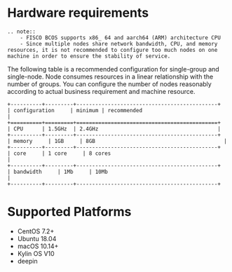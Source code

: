 # Hardware requirements

```eval_rst
.. note::
    - FISCO BCOS supports x86_ 64 and aarch64 (ARM) architecture CPU
    - Since multiple nodes share network bandwidth, CPU, and memory resources, it is not recommended to configure too much nodes on one machine in order to ensure the stability of service.

```

The following table is a recommended configuration for single-group and single-node. Node consumes resources in a linear relationship with the number of groups. You can configure the number of nodes reasonably according to actual business requirement and machine resource.

```eval_rst
+----------+---------+---------------------------------------------+
| configuration     | minimum | recommended                                    |
+==========+=========+=============================================+
| CPU      | 1.5GHz  | 2.4GHz                                      |
+----------+---------+---------------------------------------------+
| memory     | 1GB     | 8GB                                         |
+----------+---------+---------------------------------------------+
| core     | 1 core     | 8 cores                                         |
+----------+---------+---------------------------------------------+
| bandwidth     | 1Mb     | 10Mb                                        |
+----------+---------+---------------------------------------------+
```

# Supported Platforms

- CentOS 7.2+
- Ubuntu 18.04
- macOS 10.14+
- Kylin OS V10
- deepin
